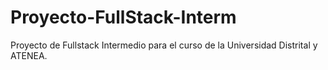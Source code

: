 # Proyecto-FullStack-Interm
Proyecto de Fullstack Intermedio para el curso de la Universidad Distrital y ATENEA. 
